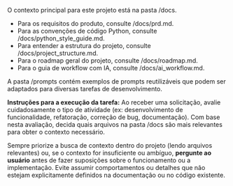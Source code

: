 O contexto principal para este projeto está na pasta /docs.

- Para os requisitos do produto, consulte /docs/prd.md.
- Para as convenções de código Python, consulte /docs/python_style_guide.md.
- Para entender a estrutura do projeto, consulte /docs/project_structure.md.
- Para o roadmap geral do projeto, consulte /docs/roadmap.md.
- Para o guia de workflow com IA, consulte /docs/ai_workflow.md.

A pasta /prompts contém exemplos de prompts reutilizáveis que podem ser adaptados para diversas tarefas de desenvolvimento.

**Instruções para a execução da tarefa:**
Ao receber uma solicitação, avalie cuidadosamente o tipo de atividade (ex: desenvolvimento de funcionalidade, refatoração, correção de bug, documentação). Com base nesta avaliação, decida quais arquivos na pasta /docs são mais relevantes para obter o contexto necessário.

Sempre priorize a busca de contexto dentro do projeto (lendo arquivos relevantes) ou, se o contexto for insuficiente ou ambíguo, **pergunte ao usuário** antes de fazer suposições sobre o funcionamento ou a implementação. Evite assumir comportamentos ou detalhes que não estejam explicitamente definidos na documentação ou no código existente.
